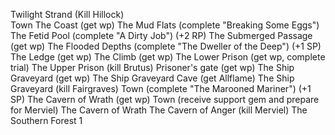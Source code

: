 Twilight Strand (Kill Hillock)  
Town
The Coast (get wp)
The Mud Flats (complete "Breaking Some Eggs")
The Fetid Pool (complete "A Dirty Job") (+2 RP)
The Submerged Passage (get wp)
The Flooded Depths (complete "The Dweller of the Deep") (+1 SP)
The Ledge (get wp)
The Climb (get wp)
The Lower Prison (get wp, complete trial)
The Upper Prison (kill Brutus)
Prisoner's gate (get wp)
The Ship Graveyard (get wp)
The Ship Graveyard Cave (get Allflame)
The Ship Graveyard (kill Fairgraves)
Town (complete "The Marooned Mariner") (+1 SP)
The Cavern of Wrath (get wp)
Town (receive support gem and prepare for Merviel)
The Cavern of Wrath
The Cavern of Anger (kill Merviel)
The Southern Forest
1
